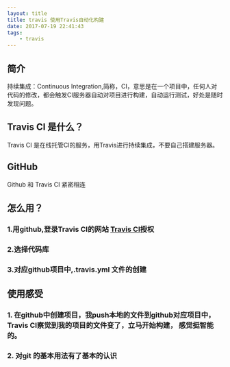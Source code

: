 ```yaml
---
layout: title
title: travis 使用Travis自动化构建
date: 2017-07-19 22:41:43
tags:
	- travis
---
```


## 简介
持续集成：Continuous Integration,简称，CI，意思是在一个项目中，任何人对代码的修改，都会触发CI服务器自动对项目进行构建，自动运行测试，好处是随时发现问题。

## Travis CI 是什么？
Travis CI 是在线托管CI的服务，用Travis进行持续集成，不要自己搭建服务器。

## GitHub
Github 和 Travis CI 紧密相连

## 怎么用？
### 1.用github,登录Travis CI的网站 [Travis CI](https://travis-ci.org/)授权
### 2.选择代码库
### 3.对应github项目中,.travis.yml 文件的创建

## 使用感受
### 1. 在github中创建项目，我push本地的文件到github对应项目中，Travis CI察觉到我的项目的文件变了，立马开始构建， 感觉挺智能的。
### 2. 对git 的基本用法有了基本的认识


 

